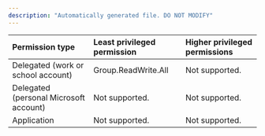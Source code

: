 ```yaml
---
description: "Automatically generated file. DO NOT MODIFY"
---
```


|Permission type|Least privileged permission|Higher privileged permissions|
|:---|:---|:---|
|Delegated (work or school account)|Group.ReadWrite.All|Not supported.|
|Delegated (personal Microsoft account)|Not supported.|Not supported.|
|Application|Not supported.|Not supported.|

